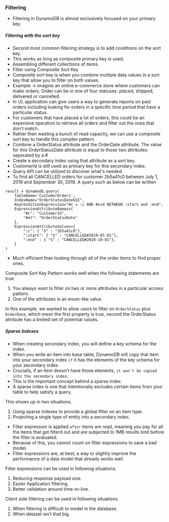 ### Filtering

- Filtering in DynamoDB is almost exclusively focused on your primary key.
##### Filtering with the sort key
- Second most common filtering strategy is to add conditions on the sort key.
- This works as long as composite primary key is used.
- Assembling different collections of items.
- Filter using Composite Sort Key
- Composite sort key is when you combine multiple data values in a sort key that allow you to filter on both values.
- Example -> imagine an online e-commerce store where customers can make orders. Order can be in one of four statuses: placed, shipped, delivered or cancelled.
- In UI, application can give users a way to generate reports on past orders including looking for orders in a specific time period that have a particular status.
- For customers that have placed a lot of orders, this could be an expensive operation to retrieve all orders and filter out the ones that don't match.
- Rather than wasting a bunch of read capacity, we can use a composite sort key to handle this complex pattern.
- Combine a OrderStatus attribute and the OrderDate attribute. The value for this OrderStatusDate attribute is equal to those two attributes seperated by a #
- Create a secondary index using that attribute as a sort key.
- CustomerId is still used as primary key for this secondary index.
- Query API can be utilized to discover what's needed. 
- To find all CANCELLED orders for customer 2b5a41c0 between July 1, 2019 and September 30, 2019. A query such as below can be written

```
result = dynamodb.query(
    TableName='CustomerOrders', 
    IndexName="OrderStatusDateGSI",
    KeyConditionExpression="#c = :c AND #osd BETWEEN :start and :end",
    ExpressionAttributeNames={
        "#c": "CustomerId",
        "#ot": "OrderStatusDate"
    },
    ExpressionAttributeValues={
        ":c": { "S" : "2b5a41c0"},
        ":start": { "S" : "CANCELLED#2019-07-01"},
        ":end" : { "S" : "CANCELLED#2019-10-01"},
    }
) 
```
- Much efficient than looking through all of the order items to find proper ones.

Composite Sort Key Pattern works well when the following statements are true:
1. You always want to filter on two or more attributes in a particular access pattern.
2. One of the attributes is an enum-like value.

In this example, we wanted to allow users to filter on `OrderStatus` plus `OrderDate`, which mesn the first property is true, second the OrderStatus attribute has a limited set of potential values.

##### Sparse Indexes
-  When creating secondary index, you will define a key schema for the index.
- When you write an item into base table, DynamoDB will copy that item into your secondary index `if` it has the elements of the key schema for your secondary index.
- Crucially, if an item doesn't have those elements, `it won't be copied into the secondary index`.
- This is the important concept behind a sparse index.
- A sparse index is one that intentionally excludes certain items from your table to help satisfy a query.

This shows up in two situations.

1. Using sparse indexes to provide a global filter on an item type.
2. Projecting a single type of entity into a secondary index.

- Filter expression is applied `after` items are read, meaning you pay for all the items that get filterd out and are subjected to 1MB results limit before the filter is evaluated.
- Because of this, you cannot count on filter expressions to save a bad model.
- Filter expressions are, at best, a way to slightly improve the performance of a data model that already works well.

Filter expressions can be used in following situations.
1. Reducing response payload size.
2. Easier Application filtering.
3. Better validation around time-to-live.

Client side filtering can be used in following situations.

1. When filtering is difficult to model in the database.
2. When dataset isn't that big.

